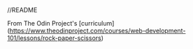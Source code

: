 //README

From The Odin Project's [curriculum] (https://www.theodinproject.com/courses/web-development-101/lessons/rock-paper-scissors)